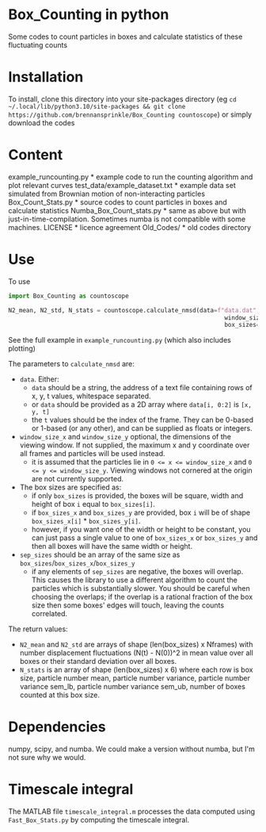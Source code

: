 # Box_Counting in python
Some codes to count particles in boxes and calculate statistics of these fluctuating counts

# Installation
To install, clone this directory into your site-packages directory (eg `cd ~/.local/lib/python3.10/site-packages && git clone https://github.com/brennansprinkle/Box_Counting countoscope`)
or simply download the codes

# Content
example_runcounting.py              * example code to run the counting algorithm and plot relevant curves
test_data/example_dataset.txt       * example data set simulated from Brownian motion of non-interacting particles
Box_Count_Stats.py                  * source codes to count particles in boxes and calculate statistics
Numba_Box_Count_stats.py            * same as above but with just-in-time-compilation. Sometimes numba is not compatible with some machines.
LICENSE                             * licence agreement
Old_Codes/                          * old codes directory

# Use
To use
```py
import Box_Counting as countoscope

N2_mean, N2_std, N_stats = countoscope.calculate_nmsd(data=f"data.dat", 
                                                             window_size_x=217.6, window_size_y=174, 
                                                             box_sizes=Box_Ls, sep_sizes=sep)
```
See the full example in `example_runcounting.py` (which also includes plotting)

The parameters to `calculate_nmsd` are:
* `data`. Either:
  * `data` should be a string, the address of a text file containing rows of x, y, t values, whitespace separated. 
  * or `data` should be provided as a 2D array where `data[i, 0:2]` is `[x, y, t]`
  * the `t` values should be the index of the frame. They can be 0-based or 1-based (or any other), and can be supplied as floats or integers.
* `window_size_x` and `window_size_y` optional, the dimensions of the viewing window. If not supplied, the maximum x and y coordinate over all frames and particles will be used instead.
  * it is assumed that the particles lie in `0 <= x <= window_size_x` and `0 <= y <= window_size_y`. Viewing windows not cornered at the origin are not currently supported.
* The box sizes are specified as:
  * if only `box_sizes` is provided, the boxes will be square, width and height of box `i` equal to `box_sizes[i]`.
  * if `box_sizes_x` and `box_sizes_y` are provided, box `i` will be of shape `box_sizes_x[i]` * `box_sizes_y[i]`.
  * however, if you want one of the width or height to be constant, you can just pass a single value to one of `box_sizes_x` or `box_sizes_y` and then all boxes will have the same width or height.
* `sep_sizes` should be an array of the same size as `box_sizes`/`box_sizes_x`/`box_sizes_y`
  * if any elements of `sep_sizes` are negative, the boxes will overlap. This causes the library to use a different algorithm to count the particles which is substantially slower. You should be careful when choosing the overlaps; if the overlap is a rational fraction of the box size then some boxes' edges will touch, leaving the counts correlated.

The return values:
* `N2_mean` and `N2_std` are arrays of shape (len(box_sizes) x Nframes) with number displacement fluctuations (N(t) - N(0))^2 in mean value over all boxes or their standard deviation over all boxes.
* `N_stats` is an array of shape (len(box_sizes) x 6) where each row is box size, particle number mean, particle number variance, particle number variance sem_lb, particle number variance sem_ub, number of boxes counted at this box size.

# Dependencies
numpy, scipy, and numba. We could make a version without numba, but I'm not sure why we would.

# Timescale integral
The MATLAB file `timescale_integral.m` processes the data computed using `Fast_Box_Stats.py` by computing the timescale integral.

